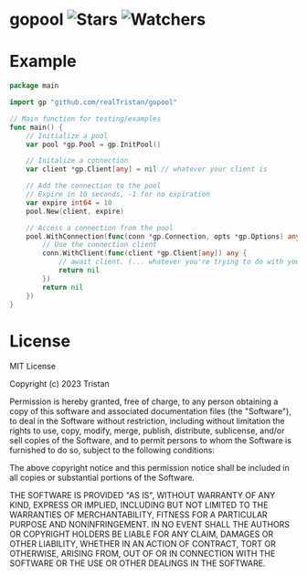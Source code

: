 # gopool ![Stars](https://img.shields.io/github/stars/realTristan/gopool?color=brightgreen) ![Watchers](https://img.shields.io/github/watchers/realTristan/gopool?label=Watchers)

# Example
```go
package main

import gp "github.com/realTristan/gopool"

// Main function for testing/examples
func main() {
	// Initialize a pool
	var pool *gp.Pool = gp.InitPool()

	// Initalize a connection
	var client *gp.Client[any] = nil // whatever your client is

	// Add the connection to the pool
	// Expire in 10 seconds, -1 for no expiration
	var expire int64 = 10
	pool.New(client, expire)

	// Access a connection from the pool
	pool.WithConnection(func(conn *gp.Connection, opts *gp.Options) any {
		// Use the connection client
		conn.WithClient(func(client *gp.Client[any]) any {
			// await client. (... whatever you're trying to do with your database client)
			return nil
		})
		return nil
	})
}
```

# License
MIT License

Copyright (c) 2023 Tristan

Permission is hereby granted, free of charge, to any person obtaining a copy
of this software and associated documentation files (the "Software"), to deal
in the Software without restriction, including without limitation the rights
to use, copy, modify, merge, publish, distribute, sublicense, and/or sell
copies of the Software, and to permit persons to whom the Software is
furnished to do so, subject to the following conditions:

The above copyright notice and this permission notice shall be included in all
copies or substantial portions of the Software.

THE SOFTWARE IS PROVIDED "AS IS", WITHOUT WARRANTY OF ANY KIND, EXPRESS OR
IMPLIED, INCLUDING BUT NOT LIMITED TO THE WARRANTIES OF MERCHANTABILITY,
FITNESS FOR A PARTICULAR PURPOSE AND NONINFRINGEMENT. IN NO EVENT SHALL THE
AUTHORS OR COPYRIGHT HOLDERS BE LIABLE FOR ANY CLAIM, DAMAGES OR OTHER
LIABILITY, WHETHER IN AN ACTION OF CONTRACT, TORT OR OTHERWISE, ARISING FROM,
OUT OF OR IN CONNECTION WITH THE SOFTWARE OR THE USE OR OTHER DEALINGS IN THE
SOFTWARE.